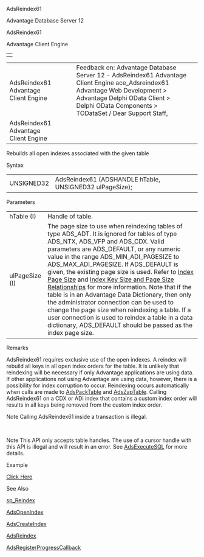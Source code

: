 AdsReindex61




Advantage Database Server 12  

AdsReindex61

Advantage Client Engine

|  |
| --- |
|  |

|  |  |  |  |  |
| --- | --- | --- | --- | --- |
| AdsReindex61  Advantage Client Engine |  |  | Feedback on: Advantage Database Server 12 - AdsReindex61 Advantage Client Engine ace\_Adsreindex61 Advantage Web Development > Advantage Delphi OData Client > Delphi OData Components > TODataSet / Dear Support Staff, |  |
| AdsReindex61  Advantage Client Engine |  |  |  |  |

Rebuilds all open indexes associated with the given table

Syntax

|  |  |
| --- | --- |
| UNSIGNED32 | AdsReindex61 (ADSHANDLE hTable,  UNSIGNED32 ulPageSize); |

Parameters

|  |  |
| --- | --- |
| hTable (I) | Handle of table. |
| ulPageSize (I) | The page size to use when reindexing tables of type ADS\_ADT. It is ignored for tables of type ADS\_NTX, ADS\_VFP and ADS\_CDX. Valid parameters are ADS\_DEFAULT, or any numeric value in the range ADS\_MIN\_ADI\_PAGESIZE to ADS\_MAX\_ADI\_PAGESIZE. If ADS\_DEFAULT is given, the existing page size is used. Refer to [Index Page Size](master_index_page_size.htm) and [Index Key Size and Page Size Relationships](master_index_key_size_and_page_size_relationships.htm) for more information. Note that if the table is in an Advantage Data Dictionary, then only the administrator connection can be used to change the page size when reindexing a table. If a user connection is used to reindex a table in a data dictionary, ADS\_DEFAULT should be passed as the index page size. |

Remarks

AdsReindex61 requires exclusive use of the open indexes. A reindex will rebuild all keys in all open index orders for the table. It is unlikely that reindexing will be necessary if only Advantage applications are using data. If other applications not using Advantage are using data, however, there is a possibility for index corruption to occur. Reindexing occurs automatically when calls are made to [AdsPackTable](ace_adspacktable.htm) and [AdsZapTable](ace_adszaptable.htm). Calling AdsReindex61 on a CDX or ADI index that contains a custom index order will results in all keys being removed from the custom index order.

Note Calling AdsReindex61 inside a transaction is illegal.

 

Note This API only accepts table handles. The use of a cursor handle with this API is illegal and will result in an error. See [AdsExecuteSQL](ace_adsexecutesql.htm) for more details.

Example

[Click Here](ace_examples.htm#adsreindexexample)

See Also

[sp\_Reindex](master_sp_reindex.htm)

[AdsOpenIndex](ace_adsopenindex.htm)

[AdsCreateIndex](ace_adscreateindex.htm)

[AdsReindex](ace_adsreindex.htm)

[AdsRegisterProgressCallback](ace_adsregisterprogresscallback.htm)